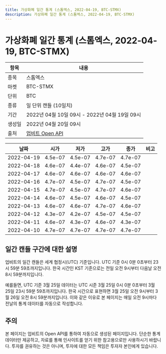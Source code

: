```yaml
---
title: 가상화폐 일간 통계 (스톰엑스, 2022-04-19, BTC-STMX)
description: 가상화폐 일간 통계 (스톰엑스, 2022-04-19, BTC-STMX)
---
```



가상화폐 일간 통계 (스톰엑스, 2022-04-19, BTC-STMX)
===

|항목|내용|
|--|--|
|종목|스톰엑스|
|마켓|BTC-STMX|
|단위|BTC|
|종류|일 단위 캔들 (10일치)|
|기간|2022년 04월 10일 09시 - 2022년 04월 19일 09시|
|생성일|2022년 04월 20일 09시|
|출처|[업비트 Open API](https://docs.upbit.com)|


|날짜|시가|저가|고가|종가|비고|
|--|--|--|--|--|--|
|2022-04-19|4.5e-07|4.5e-07|4.7e-07|4.7e-07|    |
|2022-04-18|4.6e-07|4.4e-07|4.6e-07|4.5e-07|    |
|2022-04-17|4.6e-07|4.6e-07|4.6e-07|4.6e-07|    |
|2022-04-16|4.7e-07|4.5e-07|4.7e-07|4.5e-07|    |
|2022-04-15|4.7e-07|4.5e-07|4.7e-07|4.6e-07|    |
|2022-04-14|4.6e-07|4.5e-07|4.6e-07|4.5e-07|    |
|2022-04-13|4.6e-07|4.6e-07|4.7e-07|4.6e-07|    |
|2022-04-12|4.3e-07|4.2e-07|4.5e-07|4.5e-07|    |
|2022-04-11|4.6e-07|4.3e-07|4.6e-07|4.3e-07|    |
|2022-04-10|4.7e-07|4.7e-07|4.7e-07|4.7e-07|    |


일간 캔들 구간에 대한 설명
---


업비트의 일간 캔들은 세계 협정시(UTC) 기준입니다. 
UTC 기준 0시 0분 0초부터 23시 59분 59초까지입니다. 
한국 시간인 KST 기준으로는 전일 오전 9시부터 다음날 오전 8시 59분까지입니다. 


예를들면, UTC 기준 3월 25일 데이터는 UTC 시준 3월 25일 0시 0분 0초부터 3월 25일 23시 59분 59초까지입니다. 
한국 시간으로 표현하면 3월 25일 오전 9시부터 3월 26일 오전 8시 59분까지입니다. 
이와 같은 이유로 본 페이지는 매일 오전 9시마다 전날의 통계 데이터를 자동으로 작성합니다. 


주의
---


본 페이지는 업비트의 Open API를 통하여 자동으로 생성된 페이지입니다. 
단순한 통계 데이터만 제공하고, 자료를 통해 인사이트를 얻기 위한 참고용으로만 사용하시기 바랍니다. 
투자를 권유하는 것은 아니며, 투자에 대한 모든 책임은 투자자 본인에게 있습니다. 
